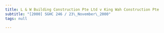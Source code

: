 ```yaml
---
title: L & W Building Construction Pte Ltd v King Wah Construction Pte Ltd
subtitle: "[2000] SGHC 246 / 23\_November\_2000"
tags: null

---
```


